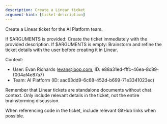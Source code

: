 ```yaml
---
description: Create a Linear ticket
argument-hint: [ticket-description]
---
```


Create a Linear ticket for the AI Platform team.

If $ARGUMENTS is provided: Create the ticket immediately with the provided description.
If $ARGUMENTS is empty: Brainstorm and refine the ticket details with the user before creating it in Linear.

Context:
- User: Evan Richards (evan@loop.com, ID: e88a31ed-fffc-46ea-8c89-f004af4e87a7)
- Team: AI Platform (ID: aac63dd9-6c68-452d-b699-71e3341023ec)

Remember that Linear tickets are standalone documents without chat context. Only include relevant details in the ticket, not the entire brainstorming discussion.

When referencing code in the ticket, include relevant GitHub links when possible.

